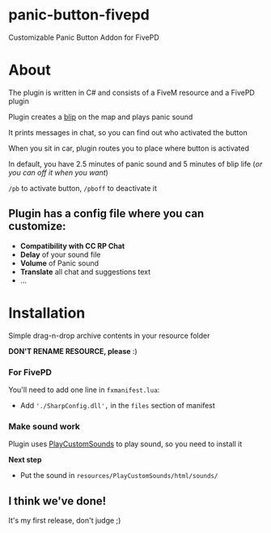 # panic-button-fivepd
Customizable Panic Button Addon for FivePD

# About
The plugin is written in C# and consists of a FiveM resource and a FivePD plugin

Plugin creates a [blip](https://github.com/DR099H/panic-button-fivepd/assets/147756922/c1091a76-e577-43c1-9669-edee7ad79908) on the map and plays panic sound

It prints messages in chat, so you can find out who activated the button

When you sit in car, plugin routes you to place where button is activated

In default, you have 2.5 minutes of panic sound and 5 minutes of blip life (*or you can off it when you want*)

`/pb` to activate button, `/pboff` to deactivate it

Plugin has a config file where you can **customize**:
---
- **Compatibility with CC RP Chat**
- **Delay** of your sound file
- **Volume** of Panic sound
- **Translate** all chat and suggestions text
- ...

# Installation
Simple drag-n-drop archive contents in your resource folder

**DON'T RENAME RESOURCE, please** :)

### For FivePD
You'll need to add one line in `fxmanifest.lua`:

- Add `'./SharpConfig.dll',` in the `files` section of manifest

### Make sound work
Plugin uses [PlayCustomSounds](https://github.com/LondonStudios/PlayCustomSounds) to play sound, so you need to install it

**Next step**
- Put the sound in `resources/PlayCustomSounds/html/sounds/`

## I think we've done!
It's my first release, don't judge ;)
